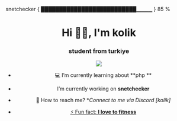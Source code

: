 

snetchecker { ██████████████████████████▁▁▁▁ } 85 %  

<h1 align="center">Hi 👋🏻, I'm kolik</h1>
<h3 align="center">student from turkiye</h3>

<div align="center">
      <img src="https://lanyard-profile-readme.vercel.app/api/837817581507313724?theme=dark&bg=2f3136&animated=true&hideDiscrim=true&borderRadius=30px&idleMessage=Probably%20doing%20something%20else">
   </a>

- 💻 I’m currently learning about **php **
  
-  I’m currently working on **snetchecker**

- 📧 How to reach me? **Connect to me via Discord [kolik]<a href="https://discord.com/users/323037252978606092" target="_blank">*

- ⚡ Fun fact: **I love to fitness**
